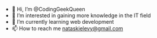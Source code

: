 - 👋 Hi, I’m @CodingGeekQueen
- 👀 I’m interested in gaining more knowledge in the IT field
- 🌱 I’m currently learning web development
- 📫 How to reach me nataskielevy@gmail.com

<!---
CodingGeekQueen/CodingGeekQueen is a ✨ special ✨ repository because its `README.md` (this file) appears on your GitHub profile.
You can click the Preview link to take a look at your changes.
--->

